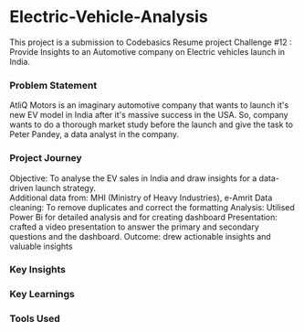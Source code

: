 # Electric-Vehicle-Analysis
This project is a submission to Codebasics Resume project Challenge #12 : Provide Insights to an Automotive company on Electric vehicles launch in India.
### Problem Statement
AtliQ Motors is an imaginary automotive company that wants to launch it's new EV model in India after it's massive success in the USA. So, company wants to do a thorough market study before the launch and give the task to Peter Pandey, a data analyst in the company.
### Project Journey
Objective: To analyse the EV sales in India and draw insights for a data-driven launch strategy.  
Additional data from: MHI (Ministry of Heavy Industries), e-Amrit
Data cleaning: To remove duplicates and correct the formatting
Analysis: Utilised Power Bi for detailed analysis and for creating dashboard
Presentation: crafted a video presentation to answer the primary and secondary questions and the dashboard.
Outcome: drew actionable insights and valuable insights
### Key Insights
### Key Learnings
### Tools Used
